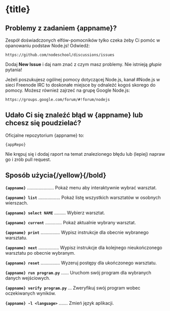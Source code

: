 # {title}

## Problemy z zadaniem {appname}?

Zespół doświadczonych elfów-pomocników tylko czeka żeby Ci pomóc w opanowaniu podstaw Node.js! Odwiedź:

    https://github.com/nodeschool/discussions/issues

Dodaj __New Issue__ i daj nam znać z czym masz problemy. Nie istnieją _głupie_ pytania!

Jeżeli poszukujesz ogólnej pomocy dotyczącej Node.js, kanał #Node.js w sieci Freenode IRC to doskonałe miejsce by odnaleźć kogoś skorego do pomocy. Możesz również zajrzeć na grupę Google Node.js:

    https://groups.google.com/forum/#!forum/nodejs

## Udało Ci się znaleźć błąd w {appname} lub chcesz się poudzielać?

Oficjalne repozytorium {appname} to:

    {appRepo}

Nie krępuj się i dodaj raport na temat znalezionego błędu lub (lepiej) napraw go i zrób pull request. 

## Sposób użycia{/yellow}{/bold}

__`{appname}`__ ..................... Pokaż menu aby interaktywnie wybrać warsztat.

__`{appname} list`__ ................. Pokaż listę wszystkich warsztatów w osobnych wierszach.

__`{appname} select NAME`__ ......... Wybierz warsztat.

__`{appname} current`__ ............. Pokaż aktualnie wybrany warsztat.

__`{appname} print`__ ............... Wypisz instrukcje dla obecnie wybranego warsztatu.

__`{appname} next`__ ................ Wypisz instrukcje dla kolejnego nieukończonego warsztatu po obecnie wybranym.

__`{appname} reset`__ ............... Wyzeruj postępy dla ukończonego warsztatu.

__`{appname} run program.py`__ ...... Uruchom swój program dla wybranych danych wejściowych.

__`{appname} verify program.py`__ ... Zweryfikuj swój program wobec oczekiwanych wyników.

__`{appname} -l <language>`__ ....... Zmień język aplikacji.
